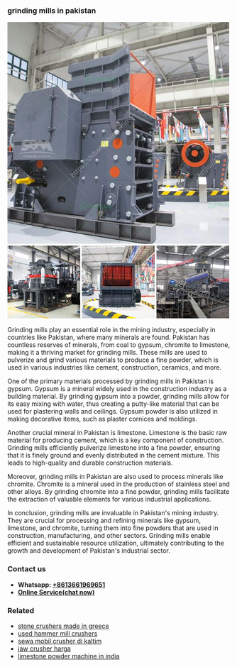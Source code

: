 <h3>grinding mills in pakistan</h3><img src='1702260365.jpg' alt=''><p>Grinding mills play an essential role in the mining industry, especially in countries like Pakistan, where many minerals are found. Pakistan has countless reserves of minerals, from coal to gypsum, chromite to limestone, making it a thriving market for grinding mills. These mills are used to pulverize and grind various materials to produce a fine powder, which is used in various industries like cement, construction, ceramics, and more.</p><p>One of the primary materials processed by grinding mills in Pakistan is gypsum. Gypsum is a mineral widely used in the construction industry as a building material. By grinding gypsum into a powder, grinding mills allow for its easy mixing with water, thus creating a putty-like material that can be used for plastering walls and ceilings. Gypsum powder is also utilized in making decorative items, such as plaster cornices and moldings.</p><p>Another crucial mineral in Pakistan is limestone. Limestone is the basic raw material for producing cement, which is a key component of construction. Grinding mills efficiently pulverize limestone into a fine powder, ensuring that it is finely ground and evenly distributed in the cement mixture. This leads to high-quality and durable construction materials.</p><p>Moreover, grinding mills in Pakistan are also used to process minerals like chromite. Chromite is a mineral used in the production of stainless steel and other alloys. By grinding chromite into a fine powder, grinding mills facilitate the extraction of valuable elements for various industrial applications.</p><p>In conclusion, grinding mills are invaluable in Pakistan's mining industry. They are crucial for processing and refining minerals like gypsum, limestone, and chromite, turning them into fine powders that are used in construction, manufacturing, and other sectors. Grinding mills enable efficient and sustainable resource utilization, ultimately contributing to the growth and development of Pakistan's industrial sector.</p><h3>Contact us</h3><ul><li><strong>Whatsapp:&nbsp;<a href="https://wa.me/8613661969651">+8613661969651</a></strong></li><li><a href="https://swt.shibang-china.com/?git&amp;zhl&amp;grinding mills in pakistan"><strong>Online Service(chat now)</strong></a></li></ul><h3>Related</h3><ul><li><a href='stone crushers made in greece.md'>stone crushers made in greece</a></li><li><a href='used hammer mill crushers.md'>used hammer mill crushers</a></li><li><a href='sewa mobil crusher di kaltim.md'>sewa mobil crusher di kaltim</a></li><li><a href='jaw crusher harga.md'>jaw crusher harga</a></li><li><a href='limestone powder machine in india.md'>limestone powder machine in india</a></li></ul>